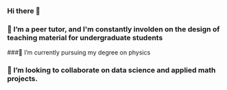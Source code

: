 ### Hi there  👋
### 🔭 I’m a peer tutor, and I'm constantly involden on the design of teaching material for undergraduate students
###🌱 I’m currently pursuing my degree on physics
### 👯 I’m looking to collaborate on data science and applied math projects.
<!--
**JuliaLover123/JuliaLover123** is a ✨ _special_ ✨ repository because its `README.md` (this file) appears on your GitHub profile.


🔭 I’m a peer tutor, and I'm constantly involden on the design of teaching material for undergraduate students
🌱 I’m currently pursuing my degree on physics
- 👯 I’m looking to collaborate on data science and applied math projects.
- 📫 How to reach me:
    I always check my email: salazarmateo2020@gmail.com
- 😄 Pronouns: he/him
- ⚡ Fun fact:
I like to get lost in every place I visit. 
-->
